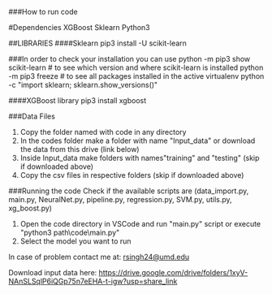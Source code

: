 ###How to run code

#Dependencies
XGBoost
Sklearn
Python3


##LIBRARIES
####Sklearn
pip3 install -U scikit-learn

###In order to check your installation you can use
python -m pip3 show scikit-learn  # to see which version and where scikit-learn is installed
python -m pip3 freeze  # to see all packages installed in the active virtualenv
python -c "import sklearn; sklearn.show_versions()"

####XGBoost library
pip3 install xgboost

###Data Files
1) Copy the folder named with code in any directory
2) In the codes folder make a folder with name "Input_data" or download the data from this drive (link below)
3) Inside Input_data make folders with names"training" and "testing" (skip if downloaded above)
4) Copy the csv files in respective folders (skip if downloaded above)

###Running the code
Check if the available scripts are (data_import.py, main.py, NeuralNet.py, pipeline.py, regression.py, SVM.py, utils.py, xg_boost.py)
1) Open the code directory in VSCode and run "main.py" script or execute "python3 path\code\main.py"
2) Select the model you want to run

In case of problem contact me at:
rsingh24@umd.edu

Download input data here: 
https://drive.google.com/drive/folders/1xyV-NAnSLSqlP6iQGp75n7eEHA-t-igw?usp=share_link